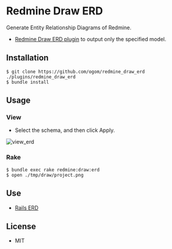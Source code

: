 Redmine Draw ERD
================

Generate Entity Relationship Diagrams of Redmine.

* [Redmine Draw ERD plugin](http://www.redmine.org/plugins/redmine_draw_erd) to output only the specified model.

## Installation

```
$ git clone https://github.com/ogom/redmine_draw_erd ./plugins/redmine_draw_erd
$ bundle install
```

## Usage

### View

* Select the schema, and then click Apply.

![view_erd](http://ogom.github.io/redmine_draw_erd/assets/img/view_erd.png)

### Rake

```
$ bundle exec rake redmine:draw:erd
$ open ./tmp/draw/project.png
```

## Use

* [Rails ERD](https://github.com/voormedia/rails-erd)

## License

* MIT
